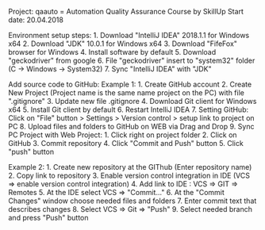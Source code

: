 Project: qaauto = Automation Quality Assurance
Course by SkillUp
Start date: 20.04.2018


Environment setup steps:
     1. Download "IntelliJ IDEA" 2018.1.1 for Windows x64
     2. Download "JDK" 10.0.1 for Windows x64
     3. Download "FifeFox" browser for Windows
     4. Install software by default
     5. Download "geckodriver" from google
     6. File "geckodriver" insert to "system32" folder (C -> Windows -> System32)
     7. Sync "IntelliJ IDEA" with "JDK"


Add source code to GitHub:
 Example 1:
     1. Create GitHub account
     2. Create New Project (Project name is the same name project on the PC) with file ".gitignore"
     3. Update new file .gitignore
     4. Download Git client for Windows x64
     5. Install Git client by default
     6. Restart IntelliJ IDEA
     7. Setting GitHub:
        Click on "File" button > Settings > Version control > setup link to project on PC
     8. Upload files and folders to GitHub on WEB via Drag and Drop
     9. Sync PC Project with Web Project:
        1. Click right on project folder
        2. Click on GitHub
        3. Commit repository
        4. Click "Commit and Push" button
        5. Click "push" button

 Example 2:
     1. Create new repository at the GIThub (Enter repository name)
     2. Copy link to repository
     3. Enable version control integration in IDE (VCS  => enable version control integration)
     4. Add link to IDE : VCS => GIT => Remotes
     5. At the IDE select VCS => "Commit..."
     6. At the "Commit Changes" window choose needed files and folders
     7. Enter commit text that describes changes
     8. Select VCS => Git => "Push"
     9. Select needed branch and press "Push" button


